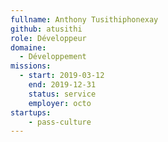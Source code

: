 ```yaml
---
fullname: Anthony Tusithiphonexay
github: atusithi
role: Développeur
domaine:
  - Développement
missions:
  - start: 2019-03-12
    end: 2019-12-31
    status: service
    employer: octo
startups:
    - pass-culture
---
```

